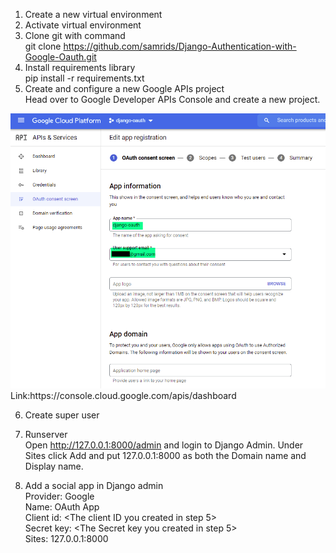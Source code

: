1. Create a new virtual environment 
2. Activate virtual environment 
3. Clone git with command <br>
   git clone https://github.com/samrids/Django-Authentication-with-Google-Oauth.git
4. Install requirements library<br>
   pip install -r requirements.txt
5. Create and configure a new Google APIs project<br>
Head over to Google Developer APIs Console and create a new project.<br>
<img src="https://github.com/samrids/Django-Authentication-with-Google-Oauth/blob/main/screen/Step01.png"/> 
<br>
Link:https://console.cloud.google.com/apis/dashboard

6. Create super user
7. Runserver <br>
Open http://127.0.0.1:8000/admin and login to Django Admin. Under Sites click Add and put 127.0.0.1:8000 as both the Domain name and Display name.

8. Add a social app in Django admin<br>
Provider: Google<br>
Name: OAuth App<br>
Client id: <The client ID you created in step 5><br>
Secret key: <The Secret key you created in step 5><br>
Sites: 127.0.0.1:8000<br>
